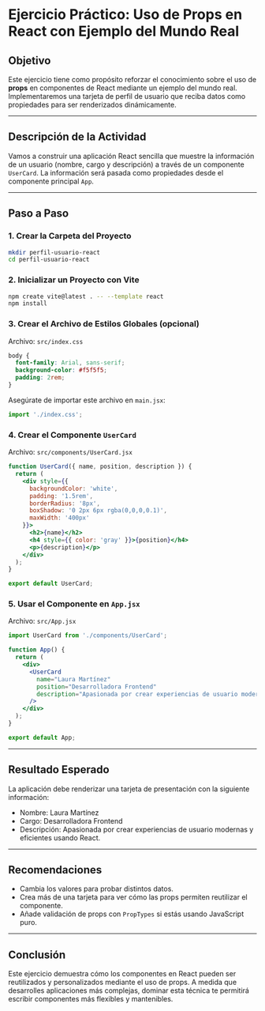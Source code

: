 # Ejercicio Práctico: Uso de Props en React con Ejemplo del Mundo Real

## Objetivo
Este ejercicio tiene como propósito reforzar el conocimiento sobre el uso de **props** en componentes de React mediante un ejemplo del mundo real. Implementaremos una tarjeta de perfil de usuario que reciba datos como propiedades para ser renderizados dinámicamente.

---

## Descripción de la Actividad

Vamos a construir una aplicación React sencilla que muestre la información de un usuario (nombre, cargo y descripción) a través de un componente `UserCard`. La información será pasada como propiedades desde el componente principal `App`.

---

## Paso a Paso

### 1. Crear la Carpeta del Proyecto
```bash
mkdir perfil-usuario-react
cd perfil-usuario-react
```

### 2. Inicializar un Proyecto con Vite
```bash
npm create vite@latest . -- --template react
npm install
```

### 3. Crear el Archivo de Estilos Globales (opcional)
Archivo: `src/index.css`
```css
body {
  font-family: Arial, sans-serif;
  background-color: #f5f5f5;
  padding: 2rem;
}
```
Asegúrate de importar este archivo en `main.jsx`:
```jsx
import './index.css';
```

### 4. Crear el Componente `UserCard`
Archivo: `src/components/UserCard.jsx`
```jsx
function UserCard({ name, position, description }) {
  return (
    <div style={{
      backgroundColor: 'white',
      padding: '1.5rem',
      borderRadius: '8px',
      boxShadow: '0 2px 6px rgba(0,0,0,0.1)',
      maxWidth: '400px'
    }}>
      <h2>{name}</h2>
      <h4 style={{ color: 'gray' }}>{position}</h4>
      <p>{description}</p>
    </div>
  );
}

export default UserCard;
```

### 5. Usar el Componente en `App.jsx`
Archivo: `src/App.jsx`
```jsx
import UserCard from './components/UserCard';

function App() {
  return (
    <div>
      <UserCard
        name="Laura Martínez"
        position="Desarrolladora Frontend"
        description="Apasionada por crear experiencias de usuario modernas y eficientes usando React."
      />
    </div>
  );
}

export default App;
```

---

## Resultado Esperado
La aplicación debe renderizar una tarjeta de presentación con la siguiente información:
- Nombre: Laura Martínez
- Cargo: Desarrolladora Frontend
- Descripción: Apasionada por crear experiencias de usuario modernas y eficientes usando React.

---

## Recomendaciones
- Cambia los valores para probar distintos datos.
- Crea más de una tarjeta para ver cómo las props permiten reutilizar el componente.
- Añade validación de props con `PropTypes` si estás usando JavaScript puro.

---

## Conclusión
Este ejercicio demuestra cómo los componentes en React pueden ser reutilizados y personalizados mediante el uso de props. A medida que desarrolles aplicaciones más complejas, dominar esta técnica te permitirá escribir componentes más flexibles y mantenibles.
